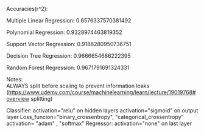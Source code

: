 Accuracies(r^2):

Multiple Linear Regression:  0.6576337570381492

Polynomial Regression:       0.9328974463819352

Support Vector Regression:   0.9188280950736751

Decision Tree Regression:    0.9666654686222395

Random Forest Regression:    0.9671791691324331




Notes:  
ALWAYS split before scaling to prevent information leaks (https://www.udemy.com/course/machinelearning/learn/lecture/19019768#overview splitting)

Classifier:
  activation="relu" on hidden layers
  activation="sigmoid" on output layer
  Loss_funcion="binary_crossentropy", "categorical_crossentropy"  
  activation=  "adam"               , "softmax"
Regressor:
  activation="none" on last layer
